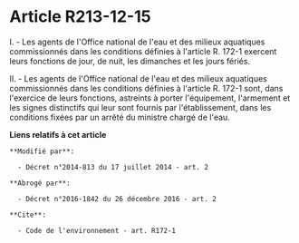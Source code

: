 # Article R213-12-15

I. - Les agents de l'Office national de l'eau et des milieux aquatiques commissionnés dans les conditions définies à
l'article R. 172-1 exercent leurs fonctions de jour, de nuit, les dimanches et les jours fériés. 

II. - Les agents de l'Office national de l'eau et des milieux aquatiques commissionnés dans les conditions définies à
l'article R. 172-1 sont, dans l'exercice de leurs fonctions, astreints à porter l'équipement, l'armement et les signes
distinctifs qui leur sont fournis par l'établissement, dans les conditions fixées par un arrêté du ministre chargé de l'eau.

**Liens relatifs à cet article**

	**Modifié par**:

	  - Décret n°2014-813 du 17 juillet 2014 - art. 2

	**Abrogé par**:

	  - Décret n°2016-1842 du 26 décembre 2016 - art. 2

	**Cite**:

	  - Code de l'environnement - art. R172-1
